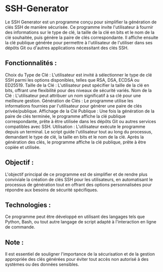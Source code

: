 # SSH-Generator

Le SSH Generator est un programme conçu pour simplifier la génération de clés SSH de manière sécurisée.
Ce programme invite l'utilisateur à fournir des informations sur le type de clé, la taille de la clé en bits et le nom de la clé souhaitée, puis génère la paire de clés correspondante. Il affiche ensuite la clé publique générée pour permettre à l'utilisateur de l'utiliser dans ses dépôts Git ou d'autres applications nécessitant des clés SSH.

## Fonctionnalités :

Choix du Type de Clé : L'utilisateur est invité à sélectionner le type de clé SSH parmi les options disponibles, telles que RSA, DSA, ECDSA ou ED25519.
Taille de la Clé : L'utilisateur peut spécifier la taille de la clé en bits, offrant une flexibilité pour des niveaux de sécurité variés.
Nom de la Clé : L'utilisateur peut attribuer un nom significatif à sa clé pour une meilleure gestion.
Génération de Clés : Le programme utilise les informations fournies par l'utilisateur pour générer une paire de clés privée/publique.
Affichage de la Clé Publique : Une fois la génération de la paire de clés terminée, le programme affiche la clé publique correspondante, prête à être utilisée dans les dépôts Git ou autres services compatibles avec SSH.
Utilisation :
L'utilisateur exécute le programme depuis un terminal. Le script guide l'utilisateur tout au long du processus, demandant le type de clé, la taille en bits et le nom de la clé. Après la génération des clés, le programme affiche la clé publique, prête à être copiée et utilisée.

## Objectif :

L'objectif principal de ce programme est de simplifier et de rendre plus conviviale la création de clés SSH pour les utilisateurs, en automatisant le processus de génération tout en offrant des options personnalisées pour répondre aux besoins de sécurité spécifiques.

## Technologies :

Ce programme peut être développé en utilisant des langages tels que Python, Bash, ou tout autre langage de script adapté à l'interaction en ligne de commande.

## Note : 

Il est essentiel de souligner l'importance de la sécurisation et de la gestion appropriée des clés générées pour éviter tout accès non autorisé à des systèmes ou des données sensibles.